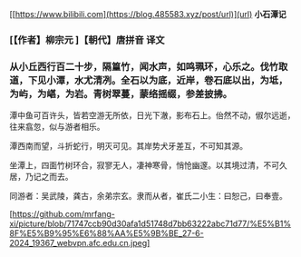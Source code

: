 [[https://www.bilibili.com](https://blog.485583.xyz/post/url)](url)
                                                                                          **小石潭记**


### [【作者】柳宗元 ]【朝代】唐拼音 译文
### 从小丘西行百二十步，隔篁竹，闻水声，如鸣珮环，心乐之。伐竹取道，下见小潭，水尤清冽。全石以为底，近岸，卷石底以出，为坻，为屿，为嵁，为岩。青树翠蔓，蒙络摇缀，参差披拂。

潭中鱼可百许头，皆若空游无所依，日光下澈，影布石上。佁然不动，俶尔远逝，往来翕忽，似与游者相乐。

潭西南而望，斗折蛇行，明灭可见。其岸势犬牙差互，不可知其源。

坐潭上，四面竹树环合，寂寥无人，凄神寒骨，悄怆幽邃。以其境过清，不可久居，乃记之而去。

同游者：吴武陵，龚古，余弟宗玄。隶而从者，崔氏二小生：曰恕己，曰奉壹。

[https://github.com/mrfang-xi/picture/blob/71747ccb90d30afa1d51748d7bb63222abc71d77/%E5%B1%8F%E5%B9%95%E6%88%AA%E5%9B%BE_27-6-2024_19367_webvpn.afc.edu.cn.jpeg]
